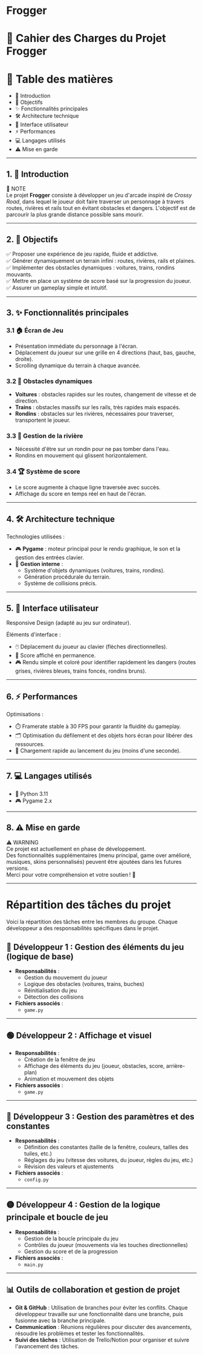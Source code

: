 # Frogger

# 📜 Cahier des Charges du Projet Frogger

# 📑 Table des matières

- 📖 Introduction
- 🎯 Objectifs
- ✨ Fonctionnalités principales
- 🛠️ Architecture technique
- 🎨 Interface utilisateur
- ⚡ Performances
- 💻 Langages utilisés
- ⚠️ Mise en garde

---

## 1. 📖 Introduction

📝 NOTE  
Le projet **Frogger** consiste à développer un jeu d'arcade inspiré de *Crossy Road*, dans lequel le joueur doit faire traverser un personnage à travers routes, rivières et rails tout en évitant obstacles et dangers. L'objectif est de parcourir la plus grande distance possible sans mourir.

---

## 2. 🎯 Objectifs

✅ Proposer une expérience de jeu rapide, fluide et addictive.  
✅ Générer dynamiquement un terrain infini : routes, rivières, rails et plaines.  
✅ Implémenter des obstacles dynamiques : voitures, trains, rondins mouvants.  
✅ Mettre en place un système de score basé sur la progression du joueur.  
✅ Assurer un gameplay simple et intuitif.

---

## 3. ✨ Fonctionnalités principales

### 3.1 🏠 Écran de Jeu

- Présentation immédiate du personnage à l'écran.
- Déplacement du joueur sur une grille en 4 directions (haut, bas, gauche, droite).
- Scrolling dynamique du terrain à chaque avancée.

### 3.2 🚗 Obstacles dynamiques

- **Voitures** : obstacles rapides sur les routes, changement de vitesse et de direction.
- **Trains** : obstacles massifs sur les rails, très rapides mais espacés.
- **Rondins** : obstacles sur les rivières, nécessaires pour traverser, transportent le joueur.

### 3.3 🌊 Gestion de la rivière

- Nécessité d'être sur un rondin pour ne pas tomber dans l'eau.
- Rondins en mouvement qui glissent horizontalement.

### 3.4 🏆 Système de score

- Le score augmente à chaque ligne traversée avec succès.
- Affichage du score en temps réel en haut de l'écran.

---

## 4. 🛠️ Architecture technique

Technologies utilisées :

- 🎮 **Pygame** : moteur principal pour le rendu graphique, le son et la gestion des entrées clavier.
- 🧠 **Gestion interne** :
  - Système d'objets dynamiques (voitures, trains, rondins).
  - Génération procédurale du terrain.
  - Système de collisions précis.

---

## 5. 🎨 Interface utilisateur

Responsive Design (adapté au jeu sur ordinateur).

Éléments d'interface :

- 🖱️ Déplacement du joueur au clavier (flèches directionnelles).
- 🎯 Score affiché en permanence.
- 🎮 Rendu simple et coloré pour identifier rapidement les dangers (routes grises, rivières bleues, trains foncés, rondins bruns).

---

## 6. ⚡ Performances

Optimisations :

- ⏱️ Framerate stable à 30 FPS pour garantir la fluidité du gameplay.
- 🗂️ Optimisation du défilement et des objets hors écran pour libérer des ressources.
- 🚀 Chargement rapide au lancement du jeu (moins d'une seconde).

---

## 7. 💻 Langages utilisés

- 🐍 Python 3.11
- 🎮 Pygame 2.x

---

## 8. ⚠️ Mise en garde

⚠️ WARNING  
Ce projet est actuellement en phase de développement.  
Des fonctionnalités supplémentaires (menu principal, game over amélioré, musiques, skins personnalisés) peuvent être ajoutées dans les futures versions.  
Merci pour votre compréhension et votre soutien ! 🚀

---

# Répartition des tâches du projet

Voici la répartition des tâches entre les membres du groupe. Chaque développeur a des responsabilités spécifiques dans le projet.

## 🔴 **Développeur 1 : Gestion des éléments du jeu (logique de base)**

- **Responsabilités** :
  - Gestion du mouvement du joueur
  - Logique des obstacles (voitures, trains, buches)
  - Réinitialisation du jeu
  - Détection des collisions
- **Fichiers associés** :
  - `game.py`

---

## 🟢 **Développeur 2 : Affichage et visuel**

- **Responsabilités** :
  - Création de la fenêtre de jeu
  - Affichage des éléments du jeu (joueur, obstacles, score, arrière-plan)
  - Animation et mouvement des objets
- **Fichiers associés** :
  - `game.py`

---

## 🔵 **Développeur 3 : Gestion des paramètres et des constantes**

- **Responsabilités** :
  - Définition des constantes (taille de la fenêtre, couleurs, tailles des tuiles, etc.)
  - Réglages du jeu (vitesse des voitures, du joueur, règles du jeu, etc.)
  - Révision des valeurs et ajustements
- **Fichiers associés** :
  - `config.py`

---

## 🟡 **Développeur 4 : Gestion de la logique principale et boucle de jeu**

- **Responsabilités** :
  - Gestion de la boucle principale du jeu
  - Contrôles du joueur (mouvements via les touches directionnelles)
  - Gestion du score et de la progression
- **Fichiers associés** :
  - `main.py`

---

## 📊 **Outils de collaboration et gestion de projet**

- **Git & GitHub** : Utilisation de branches pour éviter les conflits. Chaque développeur travaille sur une fonctionnalité dans une branche, puis fusionne avec la branche principale.
- **Communication** : Réunions régulières pour discuter des avancements, résoudre les problèmes et tester les fonctionnalités.
- **Suivi des tâches** : Utilisation de Trello/Notion pour organiser et suivre l'avancement des tâches.

